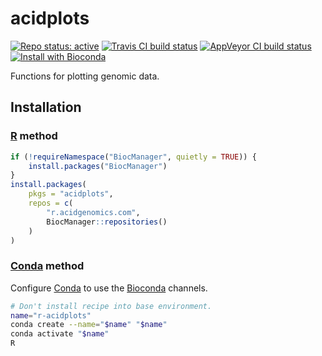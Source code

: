 # acidplots

[![Repo status: active](https://www.repostatus.org/badges/latest/active.svg)](https://www.repostatus.org/#active)
[![Travis CI build status](https://travis-ci.com/acidgenomics/acidplots.svg?branch=master)](https://travis-ci.com/acidgenomics/acidplots)
[![AppVeyor CI build status](https://ci.appveyor.com/api/projects/status/ykti8ek8gj2i7g5r/branch/master?svg=true)](https://ci.appveyor.com/project/mjsteinbaugh/acidplots/branch/master)
[![Install with Bioconda](https://img.shields.io/badge/install%20with-bioconda-brightgreen.svg?style=flat)](http://bioconda.github.io/recipes/r-acidplots/README.html)

Functions for plotting genomic data.

## Installation

### [R][] method

```r
if (!requireNamespace("BiocManager", quietly = TRUE)) {
    install.packages("BiocManager")
}
install.packages(
    pkgs = "acidplots",
    repos = c(
        "r.acidgenomics.com",
        BiocManager::repositories()
    )
)
```

### [Conda][] method

Configure [Conda][] to use the [Bioconda][] channels.

```sh
# Don't install recipe into base environment.
name="r-acidplots"
conda create --name="$name" "$name"
conda activate "$name"
R
```

[bioconda]: https://bioconda.github.io/
[conda]: https://conda.io/
[r]: https://www.r-project.org/
